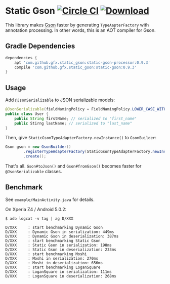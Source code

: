 # Static Gson [![Circle CI](https://circleci.com/gh/gfx/StaticGson.svg?style=svg)](https://circleci.com/gh/gfx/StaticGson) [ ![Download](https://api.bintray.com/packages/gfx/maven/static-gson/images/download.svg) ](https://bintray.com/gfx/maven/static-gson/)

This library makes [Gson](https://github.com/google/gson) faster by generating `TypeAapterFactory` with annotation processing. In other words, this is an AOT compiler for Gson.

## Gradle Dependencies

```gradle
dependencies {
    apt 'com.github.gfx.static_gson:static-gson-processor:0.9.3'
    compile 'com.github.gfx.static_gson:static-gson:0.9.3'
}
```

## Usage

Add `@JsonSerializable` to JSON serializable models:

```java
@JsonSerializable(fieldNamingPolicy = FieldNamingPolicy.LOWER_CASE_WITH_UNDERSCORES)
public class User {
    public String firstName; // serialized to "first_name"
    public Stirng lastName; // serialized to "last_name"
}
```

Then, give `StaticGsonTypeAdapterFactory.newInstance()` to `GsonBuilder`:

```java
Gson gson = new GsonBuilder()
        .registerTypeAdapterFactory(StaticGsonTypeAdapterFactory.newInstance())
        .create();
```

That's all. `Gson#toJson()` and `Gson#fromGson()` becomes faster
for `@JsonSerializable` classes.

## Benchmark

See `example/MainActivity.java` for details.

On Xperia Z4 / Android 5.0.2:

```
$ adb logcat -v tag | ag D/XXX

D/XXX     : start benchmarking Dynamic Gson
D/XXX     : Dynamic Gson in serialization: 449ms
D/XXX     : Dynamic Gson in deserialization: 387ms
D/XXX     : start benchmarking Static Gson
D/XXX     : Static Gson in serialization: 198ms
D/XXX     : Static Gson in deserialization: 233ms
D/XXX     : start benchmarking Moshi
D/XXX     : Moshi in serialization: 270ms
D/XXX     : Moshi in deserialization: 656ms
D/XXX     : start benchmarking LoganSquare
D/XXX     : LoganSquare in serialization: 111ms
D/XXX     : LoganSquare in deserialization: 268ms
```
